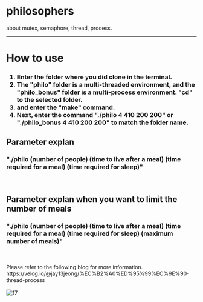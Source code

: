 # philosophers
about mutex, semaphore, thread, process.

<hr>
<h1>How to use</h1>
<h3>
<ol>
  <li>Enter the folder where you did clone in the terminal.</li>
  <li>The "philo" folder is a multi-threaded environment, and the "philo_bonus" folder is a multi-process environment. "cd" to the selected folder.</li>
  <li>and enter the "make" command.</li>
  <li>Next, enter the command "./philo 4 410 200 200" or "./philo_bonus 4 410 200 200" to match the folder name.</li>
</ol>
</h3>

<h2>Parameter explan</h2>
<h3>"./philo (number of people) (time to live after a meal) (time required for a meal) (time required for sleep)"</h3><br>
<h2>Parameter explan when you want to limit the number of meals</h2>
<h3>"./philo (number of people) (time to live after a meal) (time required for a meal) (time required for sleep) (maximum number of meals)"</h3><br>
  
<br>
Please refer to the following blog for more information.<br>
https://velog.io/@jay13jeong/%EC%B2%A0%ED%95%99%EC%9E%90-thread-process<br>
  
<br>
<img width="auto" alt="17" src="https://user-images.githubusercontent.com/63899204/160731549-4ce315fa-624f-40ea-8aee-e1f772a27efa.png">
